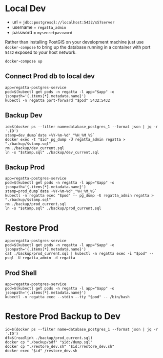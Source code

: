 # Local Dev
* url = `jdbc:postgresql://localhost:5432/s57server`
* username = `regatta_admin`
* password = `mysecretpassword`


Rather than installing PostGIS on your development machine just use `docker-compose` to bring up the database running
in a container with port `5432` exposed to your host network.
```shell
docker-compose up
```

## Connect Prod db to local dev
```shell 
app=regatta-postgres-service
pod=$(kubectl get pods -n regatta -l app="$app" -o jsonpath='{.items[*].metadata.name}')
kubectl -n regatta port-forward "$pod" 5432:5432
```

## Backup Dev
```shell
id=$(docker ps --filter name=database_postgres_1 --format json | jq -r '.ID')
stamp=dev_dump`date +%Y-%m-%d"_"%H_%M_%S`
docker exec -t "$id" pg_dump -U regatta_admin regatta > "./backup/$stamp.sql"
rm ./backup/dev_current.sql
ln -s "$stamp.sql" ./backup/dev_current.sql
```

## Backup Prod
```shell
app=regatta-postgres-service
pod=$(kubectl get pods -n regatta -l app="$app" -o jsonpath='{.items[*].metadata.name}')
stamp=prod_dump`date +%Y-%m-%d"_"%H_%M_%S`
kubectl -n regatta exec "$pod" -- pg_dump -U regatta_admin regatta > "./backup/$stamp.sql"
rm ./backup/prod_current.sql
ln -s "$stamp.sql" ./backup/prod_current.sql
```

# Restore Prod
```
app=regatta-postgres-service
pod=$(kubectl get pods -n regatta -l app="$app" -o jsonpath='{.items[*].metadata.name}')
cat ./backup/prod_current.sql | kubectl -n regatta exec -i "$pod" -- psql -U regatta_admin -d regatta
```

## Prod Shell
```
app=regatta-postgres-service
pod=$(kubectl get pods -n regatta -l app="$app" -o jsonpath='{.items[*].metadata.name}')
kubectl -n regatta exec --stdin --tty "$pod" -- /bin/bash
```

# Restore Prod Backup to Dev
```shell
id=$(docker ps --filter name=database_postgres_1 --format json | jq -r '.ID')
df=$(readlink ./backup/prod_current.sql)
docker cp "./backup/$df" "$id:/dump.sql"
docker cp "./restore_dev.sh" "$id:/restore_dev.sh"
docker exec "$id" /restore_dev.sh
```